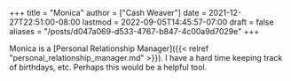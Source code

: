 +++
title = "Monica"
author = ["Cash Weaver"]
date = 2021-12-27T22:51:00-08:00
lastmod = 2022-09-05T14:45:57-07:00
draft = false
aliases = "/posts/d047a069-d533-4767-b847-4c00a9d7029e"
+++

Monica is a [Personal Relationship Manager]({{< relref "personal_relationship_manager.md" >}}). I have a hard time keeping track of birthdays, etc. Perhaps this would be a helpful tool.
